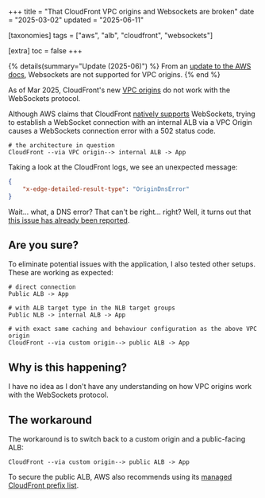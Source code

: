+++
title = "That CloudFront VPC origins and Websockets are broken"
date = "2025-03-02"
updated = "2025-06-11"

[taxonomies]
tags = ["aws", "alb", "cloudfront", "websockets"]

[extra]
toc = false
+++

{% details(summary="Update (2025-06)") %}
From an [update to the AWS docs](https://docs.aws.amazon.com/AmazonCloudFront/latest/DeveloperGuide/private-content-vpc-origins.html#vpc-origin-prerequisites), Websockets are not supported for VPC origins.
{% end %}

As of Mar 2025, CloudFront's new [VPC
origins](https://docs.aws.amazon.com/AmazonCloudFront/latest/DeveloperGuide/private-content-vpc-origins.html)
do not work with the WebSockets protocol.

Although AWS claims that CloudFront [natively
supports](https://docs.aws.amazon.com/AmazonCloudFront/latest/DeveloperGuide/distribution-working-with.websockets.html)
WebSockets, trying to establish a WebSocket connection with an internal ALB via
a VPC Origin causes a WebSockets connection error with a 502 status code.

```text
# the architecture in question
CloudFront --via VPC origin--> internal ALB -> App
```

Taking a look at the CloudFront logs, we see an unexpected message:

```json
{
    "x-edge-detailed-result-type": "OriginDnsError"
}
```

Wait... what, a DNS error? That can't be right... right? Well, it turns out that
[this issue has already been
reported](https://repost.aws/questions/QU9RNe5fD_SsK7UIGGG26yOA/origindnserror-from-cloudfront-vpc-origin-when-websocket-is-used).

## Are you sure?

To eliminate potential issues with the application, I also tested other setups.
These are working as expected:

```text
# direct connection
Public ALB -> App

# with ALB target type in the NLB target groups
Public NLB -> internal ALB -> App

# with exact same caching and behaviour configuration as the above VPC origin
CloudFront --via custom origin--> public ALB -> App
```

## Why is this happening?

I have no idea as I don't have any understanding on how VPC origins work with
the WebSockets protocol.

## The workaround

The workaround is to switch back to a custom origin and a public-facing ALB:
```text
CloudFront --via custom origin--> public ALB -> App
```

To secure the public ALB, AWS also recommends using its [managed CloudFront
prefix
list](https://aws.amazon.com/about-aws/whats-new/2022/02/amazon-cloudfront-managed-prefix-list/).
